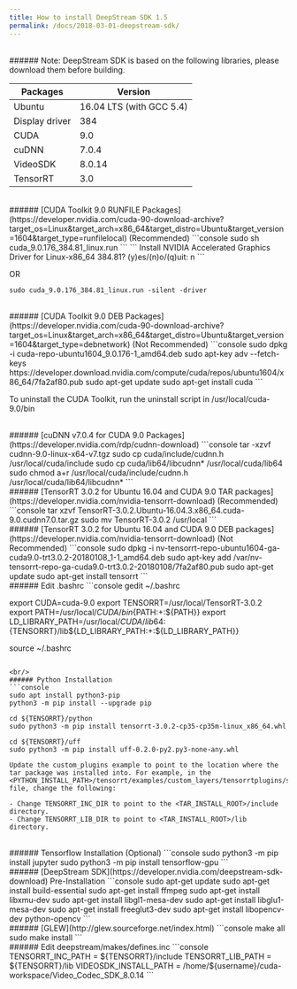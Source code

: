 ```yaml
---
title: How to install DeepStream SDK 1.5
permalink: /docs/2018-03-01-deepstream-sdk/
---
```


<br/>
###### Note: DeepStream SDK is based on the following libraries, please download them before building.

| Packages             | Version                  |
| -------------------- | ------------------------ |
| Ubuntu               | 16.04 LTS (with GCC 5.4) |
| Display driver       | 384                      |
| CUDA                 | 9.0                      |
| cuDNN                | 7.0.4                    |
| VideoSDK             | 8.0.14                   |
| TensorRT             | 3.0                      |
 
<br/> 
###### [CUDA Toolkit 9.0 RUNFILE Packages](https://developer.nvidia.com/cuda-90-download-archive?target_os=Linux&target_arch=x86_64&target_distro=Ubuntu&target_version=1604&target_type=runfilelocal) (Recommended)
```console
sudo sh cuda_9.0.176_384.81_linux.run
```
```
Install NVIDIA Accelerated Graphics Driver for Linux-x86_64 384.81?
(y)es/(n)o/(q)uit: n
```

OR

```console
sudo cuda_9.0.176_384.81_linux.run -silent -driver
```

<br/>
###### [CUDA Toolkit 9.0 DEB Packages](https://developer.nvidia.com/cuda-90-download-archive?target_os=Linux&target_arch=x86_64&target_distro=Ubuntu&target_version=1604&target_type=debnetwork) (Not Recommended)
```console
sudo dpkg -i cuda-repo-ubuntu1604_9.0.176-1_amd64.deb
sudo apt-key adv --fetch-keys https://developer.download.nvidia.com/compute/cuda/repos/ubuntu1604/x86_64/7fa2af80.pub
sudo apt-get update
sudo apt-get install cuda
```

To uninstall the CUDA Toolkit, run the uninstall script in /usr/local/cuda-9.0/bin

<br/>
###### [cuDNN v7.0.4 for CUDA 9.0 Packages](https://developer.nvidia.com/rdp/cudnn-download)
```console
tar -xzvf cudnn-9.0-linux-x64-v7.tgz
sudo cp cuda/include/cudnn.h /usr/local/cuda/include 
sudo cp cuda/lib64/libcudnn* /usr/local/cuda/lib64 
sudo chmod a+r /usr/local/cuda/include/cudnn.h /usr/local/cuda/lib64/libcudnn*
```

<br/>
###### [TensorRT 3.0.2 for Ubuntu 16.04 and CUDA 9.0 TAR packages](https://developer.nvidia.com/nvidia-tensorrt-download) (Recommended)
```console
tar xzvf TensorRT-3.0.2.Ubuntu-16.04.3.x86_64.cuda-9.0.cudnn7.0.tar.gz
sudo mv TensorRT-3.0.2 /usr/local
```

<br/>
###### [TensorRT 3.0.2 for Ubuntu 16.04 and CUDA 9.0 DEB packages](https://developer.nvidia.com/nvidia-tensorrt-download) (Not Recommended)
```console
sudo dpkg -i nv-tensorrt-repo-ubuntu1604-ga-cuda9.0-trt3.0.2-20180108_1-1_amd64.deb
sudo apt-key add /var/nv-tensorrt-repo-ga-cuda9.0-trt3.0.2-20180108/7fa2af80.pub
sudo apt-get update
sudo apt-get install tensorrt
```

<br/>
###### Edit .bashrc
```console
gedit ~/.bashrc

export CUDA=cuda-9.0
export TENSORRT=/usr/local/TensorRT-3.0.2
export PATH=/usr/local/${CUDA}/bin${PATH:+:${PATH}}
export LD_LIBRARY_PATH=/usr/local/${CUDA}/lib64:${TENSORRT}/lib${LD_LIBRARY_PATH:+:${LD_LIBRARY_PATH}}

source ~/.bashrc
```

<br/>
###### Python Installation
```console
sudo apt install python3-pip
python3 -m pip install --upgrade pip

cd ${TENSORRT}/python
sudo python3 -m pip install tensorrt-3.0.2-cp35-cp35m-linux_x86_64.whl

cd ${TENSORRT}/uff
sudo python3 -m pip install uff-0.2.0-py2.py3-none-any.whl
```

```console
Update the custom_plugins example to point to the location where the tar package was installed into. For example, in the <PYTHON_INSTALL_PATH>/tensorrt/examples/custom_layers/tensorrtplugins/setup.py file, change the following:

- Change TENSORRT_INC_DIR to point to the <TAR_INSTALL_ROOT>/include directory.
- Change TENSORRT_LIB_DIR to point to <TAR_INSTALL_ROOT>/lib directory.
```

<br/>
###### Tensorflow Installation (Optional)
```console
sudo python3 -m pip install jupyter
sudo python3 -m pip install tensorflow-gpu
```

<br/>
###### [DeepStream SDK](https://developer.nvidia.com/deepstream-sdk-download) Pre-Installation
```console
sudo apt-get update
sudo apt-get install build-essential
sudo apt-get install ffmpeg
sudo apt-get install libxmu-dev
sudo apt-get install libgl1-mesa-dev
sudo apt-get install libglu1-mesa-dev
sudo apt-get install freeglut3-dev
sudo apt-get install libopencv-dev python-opencv
```

<br/>
###### [GLEW](http://glew.sourceforge.net/index.html)
```console
make all
sudo make install
```

<br/>
###### Edit deepstream/makes/defines.inc
```console
TENSORRT_INC_PATH = ${TENSORRT}/include
TENSORRT_LIB_PATH = ${TENSORRT}/lib
VIDEOSDK_INSTALL_PATH = /home/${username}/cuda-workspace/Video_Codec_SDK_8.0.14
```
